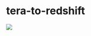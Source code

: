 # tera-to-redshift


![](https://github.com/gnosia93/tera-to-emr/blob/main/images/teradata-mig.png)
